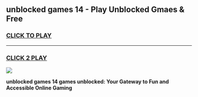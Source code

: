 
## unblocked games 14 - Play Unblocked Gmaes & Free
<h3>
<a href="https://news.freeplayer.one?title=unblocked_games_14&ref=23F">CLICK TO PLAY</a></h3>
<hr>

<h3>
<a href="https://news.freeplayer.one?title=unblocked_games_14&ref=23F">CLICK 2 PLAY</a>
  
</h3>

<a href="https://news.freeplayer.one?title=unblocked_games_14&ref=23F/"><img src="https://clearcache.store/games.png"></a>


**unblocked games 14 games unblocked: Your Gateway to Fun and Accessible Online Gaming**
